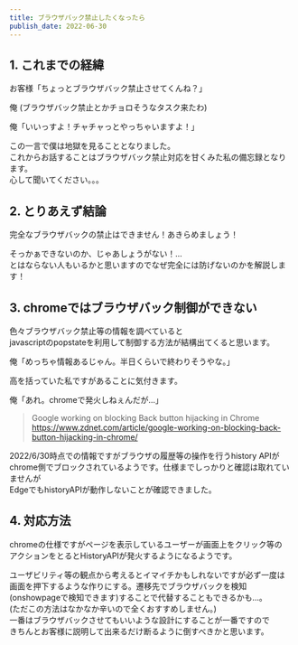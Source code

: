 ```yaml
---
title: ブラウザバック禁止したくなったら
publish_date: 2022-06-30
---
```


## 1. これまでの経緯
お客様「ちょっとブラウザバック禁止させてくんね？」  

俺 (ブラウザバック禁止とかチョロそうなタスク来たわ)  

俺「いいっすよ！チャチャっとやっちゃいますよ！」  

この一言で僕は地獄を見ることとなりました。  
これからお話することはブラウザバック禁止対応を甘くみた私の備忘録となります。  
心して聞いてください。。。

## 2. とりあえず結論
完全なブラウザバックの禁止はできません！あきらめましょう！  

そっかぁできないのか、じゃあしょうがない！...  
とはならない人もいるかと思いますのでなぜ完全には防げないのかを解説します！

## 3. chromeではブラウザバック制御ができない
色々ブラウザバック禁止等の情報を調べていると  
javascriptのpopstateを利用して制御する方法が結構出てくると思います。

俺「めっちゃ情報あるじゃん。半日くらいで終わりそうやな。」

高を括っていた私ですがあることに気付きます。

俺「あれ。chromeで発火しねぇんだが...」

> Google working on blocking Back button hijacking in Chrome   
> https://www.zdnet.com/article/google-working-on-blocking-back-button-hijacking-in-chrome/  

2022/6/30時点での情報ですがブラウザの履歴等の操作を行うhistory APIが  
chrome側でブロックされているようです。仕様までしっかりと確認は取れていませんが  
EdgeでもhistoryAPIが動作しないことが確認できました。

## 4. 対応方法
chromeの仕様ですがページを表示しているユーザーが画面上をクリック等の  
アクションをとるとHistoryAPIが発火するようになるようです。  

ユーザビリティ等の観点から考えるとイマイチかもしれないですが必ず一度は  
画面を押下するような作りにする。遷移先でブラウザバックを検知  
(onshowpageで検知できます)することで代替することもできるかも...。  
(ただこの方法はなかなか辛いので全くおすすめしません。)  
一番はブラウザバックさせてもいいような設計にすることが一番ですので  
きちんとお客様に説明して出来るだけ断るように倒すべきかと思います。


